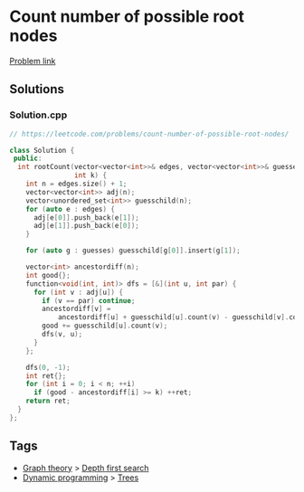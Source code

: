 # Count number of possible root nodes

[Problem link](https://leetcode.com/problems/count-number-of-possible-root-nodes/)

## Solutions


### Solution.cpp
```cpp
// https://leetcode.com/problems/count-number-of-possible-root-nodes/

class Solution {
 public:
  int rootCount(vector<vector<int>>& edges, vector<vector<int>>& guesses,
                int k) {
    int n = edges.size() + 1;
    vector<vector<int>> adj(n);
    vector<unordered_set<int>> guesschild(n);
    for (auto e : edges) {
      adj[e[0]].push_back(e[1]);
      adj[e[1]].push_back(e[0]);
    }

    for (auto g : guesses) guesschild[g[0]].insert(g[1]);

    vector<int> ancestordiff(n);
    int good{};
    function<void(int, int)> dfs = [&](int u, int par) {
      for (int v : adj[u]) {
        if (v == par) continue;
        ancestordiff[v] =
            ancestordiff[u] + guesschild[u].count(v) - guesschild[v].count(u);
        good += guesschild[u].count(v);
        dfs(v, u);
      }
    };

    dfs(0, -1);
    int ret{};
    for (int i = 0; i < n; ++i)
      if (good - ancestordiff[i] >= k) ++ret;
    return ret;
  }
};
```
## Tags

* [Graph theory](/README.md#Graph_theory) > [Depth first search](/README.md#Graph_theory-Depth_first_search)
* [Dynamic programming](/README.md#Dynamic_programming) > [Trees](/README.md#Dynamic_programming-Trees)

